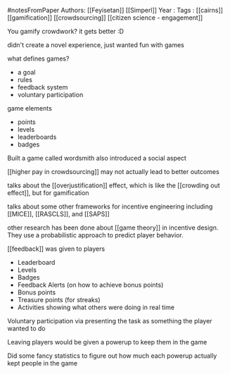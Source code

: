 #notesFromPaper
Authors: [[Feyisetan]] [[Simperl]]
Year   :
Tags   : [[cairns]] [[gamification]] [[crowdsourcing]] [[citizen science - engagement]]

You gamify crowdwork? it gets better :D

didn't create a novel experience, just wanted fun with games

what defines games?
 - a goal
 - rules
 - feedback system
 - voluntary participation

game elements
 - points
 - levels
 - leaderboards
 - badges

Built a game called wordsmith also introduced a social aspect

[[higher pay in crowdsourcing]] may not actually lead to better outcomes

talks about the [[overjustification]] effect, which is like the [[crowding out effect]], but for gamification

talks about some other frameworks for incentive engineering including [[MICE]], [[RASCLS]], and [[SAPS]]

other research has been done about [[game theory]] in incentive design. They use a probabilistic approach to predict player behavior.

[[feedback]] was given to players
 - Leaderboard
 - Levels
 - Badges
 - Feedback Alerts (on how to achieve bonus points)
 - Bonus points
 - Treasure points (for streaks)
 - Activities showing what others were doing in real time

Voluntary participation via presenting the task as something the player wanted to do

Leaving players would be given a powerup to keep them in the game

Did some fancy statistics to figure out how much each powerup actually kept people in the game
